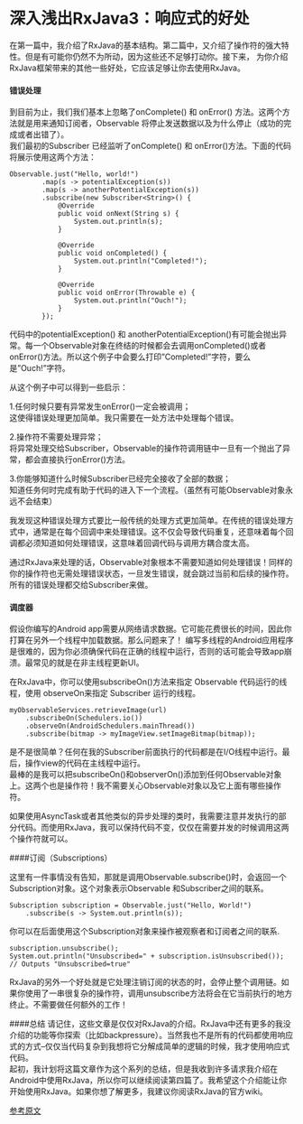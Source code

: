 # 深入浅出RxJava3：响应式的好处
在第一篇中，我介绍了RxJava的基本结构。第二篇中，又介绍了操作符的强大特性。但是有可能你仍然不为所动，因为这些还不足够打动你。接下来，
为你介绍RxJava框架带来的其他一些好处，它应该足够让你去使用RxJava。
#### 错误处理
到目前为止，我们我们基本上忽略了onComplete() 和 onError() 方法。这两个方法就是用来通知订阅者，Observable 将停止发送数据以及为什么停止（成功的完成或者出错了）。  
我们最初的Subscriber 已经监听了onComplete() 和 onError()方法。下面的代码将展示使用这两个方法：
```
Observable.just("Hello, world!")
        .map(s -> potentialException(s))
        .map(s -> anotherPotentialException(s))
        .subscribe(new Subscriber<String>() {
            @Override
            public void onNext(String s) {
                System.out.println(s);
            }

            @Override
            public void onCompleted() {
                System.out.println("Completed!");
            }

            @Override
            public void onError(Throwable e) {
                System.out.println("Ouch!");
            }
        });
```
代码中的potentialException() 和 anotherPotentialException()有可能会抛出异常。每一个Observable对象在终结的时候都会去调用onCompleted()或者onError()方法。所以这个例子中会要么打印”Completed!”字符，要么是”Ouch!”字符。  

从这个例子中可以得到一些启示：  

1.任何时候只要有异常发生onError()一定会被调用；  
这使得错误处理更加简单。我只需要在一处方法中处理每个错误。   

2.操作符不需要处理异常；  
将异常处理交给Subscriber，Observable的操作符调用链中一旦有一个抛出了异常，都会直接执行onError()方法。  

3.你能够知道什么时候Subscriber已经完全接收了全部的数据；  
知道任务何时完成有助于代码的进入下一个流程。（虽然有可能Observable对象永远不会结束）  

我发现这种错误处理方式要比一般传统的处理方式更加简单。在传统的错误处理方式中，通常是在每个回调中来处理错误。这不仅会导致代码重复，还意味着每个回调都必须知道如何处理错误，这意味着回调代码与调用方耦合度太高。  
  
通过RxJava来处理的话，Observable对象根本不需要知道如何处理错误！同样的你的操作符也无需处理错误状态，一旦发生错误，就会跳过当前和后续的操作符。所有的错误处理都交给Subscriber来做。

#### 调度器
假设你编写的Android app需要从网络请求数据。它可能花费很长的时间，因此你打算在另外一个线程中加载数据。那么问题来了！
编写多线程的Android应用程序是很难的，因为你必须确保代码在正确的线程中运行，否则的话可能会导致app崩溃。最常见的就是在非主线程更新UI。

在RxJava中，你可以使用subscribeOn()方法来指定 Observable 代码运行的线程，使用 observeOn来指定 Subscriber 运行的线程。
```
myObservableServices.retrieveImage(url)
    .subscribeOn(Schedulers.io())
    .observeOn(AndroidSchedulers.mainThread())
    .subscribe(bitmap -> myImageView.setImageBitmap(bitmap));
```
是不是很简单？任何在我的Subscriber前面执行的代码都是在I/O线程中运行。最后，操作view的代码在主线程中运行。  
最棒的是我可以把subscribeOn()和observerOn()添加到任何Observable对象上。这两个也是操作符！我不需要关心Observable对象以及它上面有哪些操作符。

如果使用AsyncTask或者其他类似的异步处理的类时，我需要注意并发执行的部分代码。而使用RxJava，我可以保持代码不变，仅仅在需要并发的时候调用这两个操作符就可以。

####订阅（Subscriptions）  

这里有一件事情没有告知，那就是调用Observable.subscribe()时，会返回一个Subscription对象。这个对象表示Observable 和Subscriber之间的联系。
```
Subscription subscription = Observable.just("Hello, World!")
    .subscribe(s -> System.out.println(s));
```
你可以在后面使用这个Subscription对象来操作被观察者和订阅者之间的联系.
```
subscription.unsubscribe();
System.out.println("Unsubscribed=" + subscription.isUnsubscribed());
// Outputs "Unsubscribed=true"
```
RxJava的另外一个好处就是它处理注销订阅的状态的时，会停止整个调用链。如果你使用了一串很复杂的操作符，调用unsubscribe方法将会在它当前执行的地方终止。不需要做任何额外的工作！

####总结
请记住，这些文章是仅仅对RxJava的介绍。RxJava中还有更多的我没介绍的功能等你探索（比如backpressure）。当然我也不是所有的代码都使用响应式的方式–仅仅当代码复杂到我想将它分解成简单的逻辑的时候，我才使用响应式代码。  
起初，我计划将这篇文章作为这个系列的总结，但是我收到许多请求我介绍在Android中使用RxJava，所以你可以继续阅读第四篇了。我希望这个介绍能让你开始使用RxJava。如果你想了解更多，我建议你阅读RxJava的官方wiki。

[参考原文](https://blog.danlew.net/2014/09/30/grokking-rxjava-part-3/)